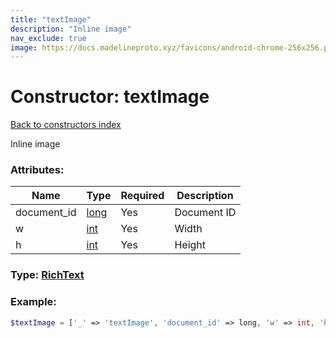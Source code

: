 ```yaml
---
title: "textImage"
description: "Inline image"
nav_exclude: true
image: https://docs.madelineproto.xyz/favicons/android-chrome-256x256.png
---
```

# Constructor: textImage  
[Back to constructors index](/API_docs/constructors/index.html)



Inline image

### Attributes:

| Name     |    Type       | Required | Description |
|----------|---------------|----------|-------------|
|document\_id|[long](/API_docs/types/long.html) | Yes|Document ID|
|w|[int](/API_docs/types/int.html) | Yes|Width|
|h|[int](/API_docs/types/int.html) | Yes|Height|



### Type: [RichText](/API_docs/types/RichText.html)


### Example:

```php
$textImage = ['_' => 'textImage', 'document_id' => long, 'w' => int, 'h' => int];
```  

